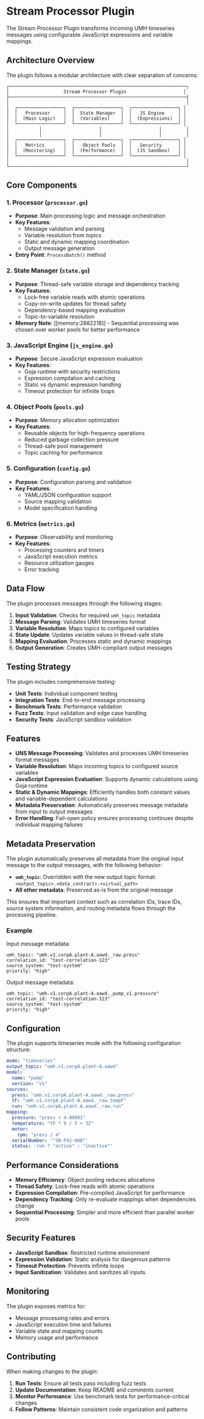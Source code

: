 # Stream Processor Plugin

The Stream Processor Plugin transforms incoming UMH timeseries messages using configurable JavaScript expressions and variable mappings.

## Architecture Overview

The plugin follows a modular architecture with clear separation of concerns:

```
┌─────────────────────────────────────────────────────────────────┐
│                    Stream Processor Plugin                     │
├─────────────────────────────────────────────────────────────────┤
│                                                                 │
│  ┌─────────────────┐  ┌─────────────────┐  ┌─────────────────┐ │
│  │   Processor     │  │  State Manager  │  │   JS Engine     │ │
│  │  (Main Logic)   │  │  (Variables)    │  │  (Expressions)  │ │
│  └─────────────────┘  └─────────────────┘  └─────────────────┘ │
│           │                     │                     │         │
│           │                     │                     │         │
│  ┌─────────────────┐  ┌─────────────────┐  ┌─────────────────┐ │
│  │   Metrics       │  │   Object Pools  │  │   Security      │ │
│  │  (Monitoring)   │  │  (Performance)  │  │  (JS Sandbox)   │ │
│  └─────────────────┘  └─────────────────┘  └─────────────────┘ │
│                                                                 │
└─────────────────────────────────────────────────────────────────┘
```

## Core Components

### 1. **Processor** (`processor.go`)
- **Purpose**: Main processing logic and message orchestration
- **Key Features**:
  - Message validation and parsing
  - Variable resolution from topics
  - Static and dynamic mapping coordination
  - Output message generation
- **Entry Point**: `ProcessBatch()` method

### 2. **State Manager** (`state.go`)
- **Purpose**: Thread-safe variable storage and dependency tracking
- **Key Features**:
  - Lock-free variable reads with atomic operations
  - Copy-on-write updates for thread safety
  - Dependency-based mapping evaluation
  - Topic-to-variable resolution
- **Memory Note**: [[memory:2882218]] - Sequential processing was chosen over worker pools for better performance

### 3. **JavaScript Engine** (`js_engine.go`)
- **Purpose**: Secure JavaScript expression evaluation
- **Key Features**:
  - Goja runtime with security restrictions
  - Expression compilation and caching
  - Static vs dynamic expression handling
  - Timeout protection for infinite loops

### 4. **Object Pools** (`pools.go`)
- **Purpose**: Memory allocation optimization
- **Key Features**:
  - Reusable objects for high-frequency operations
  - Reduced garbage collection pressure
  - Thread-safe pool management
  - Topic caching for performance

### 5. **Configuration** (`config.go`)
- **Purpose**: Configuration parsing and validation
- **Key Features**:
  - YAML/JSON configuration support
  - Source mapping validation
  - Model specification handling

### 6. **Metrics** (`metrics.go`)
- **Purpose**: Observability and monitoring
- **Key Features**:
  - Processing counters and timers
  - JavaScript execution metrics
  - Resource utilization gauges
  - Error tracking

## Data Flow

The plugin processes messages through the following stages:

1. **Input Validation**: Checks for required `umh_topic` metadata
2. **Message Parsing**: Validates UMH timeseries format
3. **Variable Resolution**: Maps topics to configured variables
4. **State Update**: Updates variable values in thread-safe state
5. **Mapping Evaluation**: Processes static and dynamic mappings
6. **Output Generation**: Creates UMH-compliant output messages

## Testing Strategy

The plugin includes comprehensive testing:

- **Unit Tests**: Individual component testing
- **Integration Tests**: End-to-end message processing
- **Benchmark Tests**: Performance validation
- **Fuzz Tests**: Input validation and edge case handling
- **Security Tests**: JavaScript sandbox validation

## Features

- **UNS Message Processing**: Validates and processes UMH timeseries format messages
- **Variable Resolution**: Maps incoming topics to configured source variables
- **JavaScript Expression Evaluation**: Supports dynamic calculations using Goja runtime
- **Static & Dynamic Mappings**: Efficiently handles both constant values and variable-dependent calculations
- **Metadata Preservation**: Automatically preserves message metadata from input to output messages
- **Error Handling**: Fail-open policy ensures processing continues despite individual mapping failures

## Metadata Preservation

The plugin automatically preserves all metadata from the original input message to the output messages, with the following behavior:

- **`umh_topic`**: Overridden with the new output topic format: `<output_topic>.<data_contract>.<virtual_path>`
- **All other metadata**: Preserved as-is from the original message

This ensures that important context such as correlation IDs, trace IDs, source system information, and routing metadata flows through the processing pipeline.

### Example

Input message metadata:
```
umh_topic: "umh.v1.corpA.plant-A.aawd._raw.press"
correlation_id: "test-correlation-123"
source_system: "test-system"
priority: "high"
```

Output message metadata:
```
umh_topic: "umh.v1.corpA.plant-A.aawd._pump_v1.pressure"
correlation_id: "test-correlation-123"
source_system: "test-system"
priority: "high"
```

## Configuration

The plugin supports timeseries mode with the following configuration structure:

```yaml
mode: "timeseries"
output_topic: "umh.v1.corpA.plant-A.aawd"
model:
  name: "pump"
  version: "v1"
sources:
  press: "umh.v1.corpA.plant-A.aawd._raw.press"
  tF: "umh.v1.corpA.plant-A.aawd._raw.tempF"
  run: "umh.v1.corpA.plant-A.aawd._raw.run"
mapping:
  pressure: "press + 4.00001"
  temperature: "tF * 9 / 5 + 32"
  motor:
    rpm: "press / 4"
  serialNumber: '"SN-P42-008"'
  status: 'run ? "active" : "inactive"'
```

## Performance Considerations

- **Memory Efficiency**: Object pooling reduces allocations
- **Thread Safety**: Lock-free reads with atomic operations
- **Expression Compilation**: Pre-compiled JavaScript for performance
- **Dependency Tracking**: Only re-evaluate mappings when dependencies change
- **Sequential Processing**: Simpler and more efficient than parallel worker pools

## Security Features

- **JavaScript Sandbox**: Restricted runtime environment
- **Expression Validation**: Static analysis for dangerous patterns
- **Timeout Protection**: Prevents infinite loops
- **Input Sanitization**: Validates and sanitizes all inputs

## Monitoring

The plugin exposes metrics for:
- Message processing rates and errors
- JavaScript execution time and failures
- Variable state and mapping counts
- Memory usage and performance

## Contributing

When making changes to the plugin:

1. **Run Tests**: Ensure all tests pass including fuzz tests
2. **Update Documentation**: Keep README and comments current
3. **Monitor Performance**: Use benchmark tests for performance-critical changes
4. **Follow Patterns**: Maintain consistent code organization and patterns 